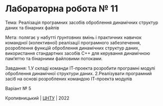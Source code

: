 ﻿# Лабораторна робота № 11

Тема: Реалізація програмних засобів оброблення динамічних структур
даних та бінарних файлів

Мета: полягає у набутті ґрунтовних вмінь і практичних навичок командної (колективної) реалізації програмного забезпечення,
розроблення функцій оброблення динамічних структур даних, використання стандартних засобів С++ для керування
динамічною пам’яттю та бінарними файловими потоками.

Завдання: 
1.У складі команди ІТ-проекта розробити програмні модулі
оброблення динамічної структури даних.
2.Реалізувати програмний засіб на основі розроблених командою
ІТ-проекта модулів

Варіант № 5


Кропивницький | <a href="http://www.kntu.kr.ua/">ЦНТУ</a> | 2022